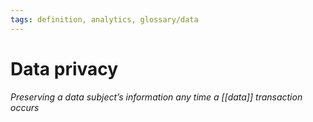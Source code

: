 ```yaml
---
tags: definition, analytics, glossary/data
---
```

#  Data privacy
*Preserving a data subject’s information any time a [[data]] transaction occurs*